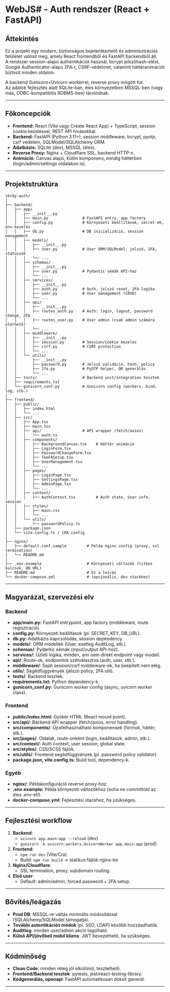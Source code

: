 # WebJS# - Auth rendszer (React + FastAPI)

## Áttekintés

Ez a projekt egy modern, biztonságos bejelentkeztető és adminisztrációs felületet valósít meg, amely React frontendből és FastAPI backendből áll.  
A rendszer session-alapú authentikációt használ, bcrypt jelszóhash-elést, Google Authenticator-alapú 2FA-t, CSRF-védelmet, valamint háttéranimációt biztosít minden oldalon.  

A backend Gunicorn+Uvicorn workerrel, reverse proxy mögött fut.  
Az adatok fejlesztés alatt SQLite-ban, éles környezetben MSSQL-ben (vagy más, ODBC-kompatibilis RDBMS-ben) tárolódnak.

---

## Főkoncepciók

- **Frontend:** React (Vite vagy Create React App) + TypeScript, session cookie kezeléssel, REST API hívásokkal.
- **Backend:** FastAPI (Python 3.11+), session middleware, bcrypt, pyotp, csrf védelem, SQLModel/SQLAlchemy ORM.
- **Adatbázis:** SQLite (dev), MSSQL (éles).
- **Reverse Proxy:** Nginx + Cloudflare SSL, backend HTTP-n.
- **Animáció:** Canvas alapú, külön komponens, mindig háttérben (login/admin/settings oldalakon is).

---

## Projektstruktúra

```
vkr0y-auth/
│
├── backend/
│   ├── app/
│   │   ├── __init__.py
│   │   ├── main.py               # FastAPI entry, app factory
│   │   ├── config.py             # Környezeti beállítások, secret-ek, env-kezelés
│   │   ├── db.py                 # DB inicializáció, session management
│   │   ├── models/
│   │   │   ├── __init__.py
│   │   │   ├── user.py           # User ORM/SQLModel, jelszó, 2FA, státuszok
│   │   │   └── ...               
│   │   ├── schemas/
│   │   │   ├── __init__.py
│   │   │   ├── user.py           # Pydantic sémák API-hoz
│   │   │   └── ...
│   │   ├── services/
│   │   │   ├── __init__.py
│   │   │   ├── auth.py           # Auth, jelszó reset, 2FA logika
│   │   │   ├── user.py           # User management (CRUD)
│   │   │   └── ...
│   │   ├── api/
│   │   │   ├── __init__.py
│   │   │   ├── routes_auth.py    # Auth: login, logout, password change, 2FA
│   │   │   ├── routes_user.py    # User admin (csak admin számára elérhető)
│   │   │   └── ...
│   │   ├── middleware/
│   │   │   ├── __init__.py
│   │   │   ├── session.py        # Session/cookie kezelés
│   │   │   ├── csrf.py           # CSRF protection
│   │   │   └── ...
│   │   └── utils/
│   │       ├── __init__.py
│   │       ├── password.py       # Jelszó validáció, hash, policy
│   │       ├── 2fa.py            # PyOTP helper, QR generálás
│   │       └── ...
│   ├── tests/                    # Backend unit/integration tesztek
│   ├── requirements.txt
│   └── gunicorn_conf.py          # Gunicorn config (workers, bind, log, stb.)
│
├── frontend/
│   ├── public/
│   │   ├── index.html
│   │   └── ...
│   ├── src/
│   │   ├── App.tsx
│   │   ├── main.tsx
│   │   ├── api/                  # API wrapper (fetch/axios)
│   │   │   └── auth.ts
│   │   ├── components/
│   │   │   ├── BackgroundCanvas.tsx    # Háttér animáció
│   │   │   ├── LoginForm.tsx
│   │   │   ├── PasswordChangeForm.tsx
│   │   │   ├── TwoFASetup.tsx
│   │   │   ├── UserManagement.tsx
│   │   │   └── ...
│   │   ├── pages/
│   │   │   ├── LoginPage.tsx
│   │   │   ├── SettingsPage.tsx
│   │   │   ├── AdminPage.tsx
│   │   │   └── ...
│   │   ├── context/
│   │   │   ├── AuthContext.tsx         # Auth state, User info, session
│   │   ├── styles/
│   │   │   ├── main.css
│   │   │   └── ...
│   │   └── utils/
│   │       └── passwordPolicy.ts
│   ├── package.json
│   └── vite.config.ts / CRA config
│
├── nginx/
│   ├── default.conf.sample         # Példa nginx config (proxy, ssl termination)
│   └── README.md
│
├── .env.example                    # Környezeti változók (titkos kulcsok, DB URL)
├── README.md                       # Ez a leírás
└── docker-compose.yml              # (opcionális, dev stackhez)
```

---

## Magyarázat, szervezési elv

### **Backend**

- **app/main.py:** FastAPI entrypoint, app factory (middleware, route regisztráció).
- **config.py:** Környezeti beállítások (pl. SECRET_KEY, DB_URL).
- **db.py:** Adatbázis kapcsolódás, session dependency.
- **models/**: ORM modellek (User, esetleg AuditLog, stb.)
- **schemas/**: Pydantic sémák (input/output API-hoz).
- **services/**: Üzleti logika, minden, ami nem direkt endpoint vagy modell.
- **api/**: Route-ok, endpointok szétválasztva (auth, user, stb.).
- **middleware/**: Saját session/csrf middleware-ek, ha beépített nem elég.
- **utils/**: Segédfüggvények (jelszó policy, 2FA util).
- **tests/**: Backend tesztek.
- **requirements.txt:** Python dependency-k.
- **gunicorn_conf.py:** Gunicorn worker config (async, uvicorn worker class).

### **Frontend**

- **public/index.html:** Gyökér HTML (React mount point).
- **src/api/**: Backend API wrapper (fetch/axios, error handling).
- **src/components/**: Újrafelhasználható komponensek (formok, háttér, stb.).
- **src/pages/**: Oldalak, route-onként (login, beállítások, admin, stb.).
- **src/context/**: Auth context, user session, global state.
- **src/styles/**: CSS/SCSS fájlok.
- **src/utils/**: Frontend segédfüggvények (pl. password policy validátor).
- **package.json, vite.config.ts:** Build tool, dependency-k.

### **Egyéb**

- **nginx/**: Példakonfiguráció reverse proxy-hoz.
- **.env.example:** Példa környezeti változókhoz (soha ne committold az éles .env-et!).
- **docker-compose.yml:** Fejlesztési stackhez, ha szükséges.

---

## Fejlesztési workflow

1. **Backend**:  
   - `uvicorn app.main:app --reload` (dev)
   - `gunicorn -k uvicorn.workers.UvicornWorker app.main:app` (prod)
2. **Frontend**:  
   - `npm run dev` (Vite/Cra)
   - Build: `npm run build` → statikus fájlok nginx-be
3. **Nginx/Cloudflare**:  
   - SSL termination, proxy, subdomain routing.
4. **Első user**:  
   - Default: admin/admin, forced password + 2FA setup.

---

## Bővítés/leágazás

- **Prod DB**: MSSQL-re váltás minimális módosítással (SQLAlchemy/SQLModel támogatja).
- **További autentikációs módok** (pl. SSO, LDAP) később hozzáadhatók.
- **Auditlog**: minden user/admin akció logolható.
- **Külső API/jövőbeli mobil kliens**: JWT bevezethető, ha szükséges.

---

## Kódminőség

- **Clean Code**: minden réteg jól elkülönül, tesztelhető.
- **Frontend/Backend tesztek**: pytests, jest/react-testing-library.
- **Kódgenerálás, openapi**: FastAPI automatikusan doksit generál.

---

